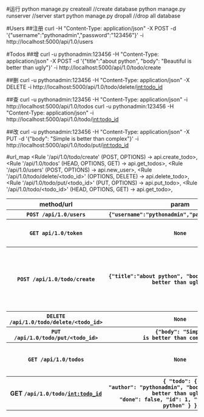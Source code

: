 #运行
    python manage.py createall  //create database
    python manage.py runserver  //server start
    python manage.py dropall    //drop all database

#Users
##注册
    curl -H "Content-Type: application/json" -X POST -d '{"username":"pythonadmin","password":"123456"}' -i http://localhost:5000/api/1.0/users

#Todos
##增
    curl -u pythonadmin:123456 -H "Content-Type: application/json" -X POST -d '{"title":"about python", "body": "Beautiful is better than ugly"}' -i http://localhost:5000/api/1.0/todo/create

##删
    curl -u pythonadmin:123456 -H "Content-Type: application/json" -X DELETE -i http://localhost:5000/api/1.0/todo/delete/<int:todo_id>

##查
    curl -u pythonadmin:123456 -H "Content-Type: application/json" -i http://localhost:5000/api/1.0/todos
    curl -u pythonadmin:123456 -H "Content-Type: application/json" -i http://localhost:5000/api/1.0/todo/<int:todo_id>

##改
    curl -u pythonadmin:123456 -H "Content-Type: application/json" -X PUT -d '{"body": "Simple is better than complex"}' -i http://localhost:5000/api/1.0/todo/put/<int:todo_id>

#url_map
    <Rule '/api/1.0/todo/create' (POST, OPTIONS) -> api.create_todo>,
    <Rule '/api/1.0/todos' (HEAD, OPTIONS, GET) -> api.get_todos>,
    <Rule '/api/1.0/users' (POST, OPTIONS) -> api.new_user>,
    <Rule '/api/1.0/todo/delete/<todo_id>' (OPTIONS, DELETE) -> api.delete_todo>,
    <Rule '/api/1.0/todo/put/<todo_id>' (PUT, OPTIONS) -> api.put_todo>,
    <Rule '/api/1.0/todo/<todo_id>' (HEAD, OPTIONS, GET) -> api.get_todo>,

<table>
    <tr>
        <th>method/url</th>
        <th>param</th>
        <th>return</th>
    </tr>
    <tr>
        <th><code>POST /api/1.0/users</code></th>
        <th><code>{"username":"pythonadmin","password":"123456"}</code></th>
        <th><code>{'username': "pythonadmin"}</code></th>
    </tr>
    <tr>
        <th><code>GET api/1.0/token</code></th>
        <th><code>None</code></th>
        <th><code>{
  "token": "eyJhbGciOiJIUzI1NiIsImV4cCI6MTQ1ODI2ODI4OSwiaWF0IjoxNDU4MjY3Njg5fQ.eyJpZCI6MX0.dQDKcvETNcKG02P_ntF30slgztnbN1EkknPopp4SKQE"
}</code></th>
    </tr>
    <tr>
        <th><code>POST /api/1.0/todo/create</code></th>
        <th><code>{"title":"about python", "body": "Beautiful is better than ugly"}</code></th>
        <th><code>
        {
          "author": "pythonadmin", 
          "body": "Beautiful is better than ugly", 
          "done": false, 
          "id": 1, 
          "title": "about python"
        }

</code></th>
    </tr>
    <tr>
        <th><code>DELETE /api/1.0/todo/delete/<todo_id></code></th>
        <th><code>None</code></th>
        <th><code>{"result": "Todo deleted."}</code></th>
    </tr>
    <tr>
        <th><code>PUT /api/1.0/todo/put/<todo_id></code></th>
        <th><code>{"body": "Simple is better than complex"}</code></th>
        <th><code>{'result': 'Put done.'}</code></th>
    </tr>
    <tr>
        <th><code>GET /api/1.0/todos</code></th>
        <th><code>None</code></th>
        <th><code>{
  "todos": [
    {
      "author": "pythonadmin", 
      "body": "Beautiful is better than ugly", 
      "done": false, 
      "id": 1, 
      "title": "about python"
    }, 
    {
      "author": "pythonadmin", 
      "body": "Simple is better than complex", 
      "done": false, 
      "id": 2, 
      "title": "about pythoner"]
}</code></th>
    </tr>
    <tr>
        <th>GET <code>/api/1.0/todo/<int:todo_id></code></th>
        <th><code>{
  "todo": {
    "author": "pythonadmin", 
    "body": "Beautiful is better than ugly", 
    "done": false, 
    "id": 1, 
    "title": "about python"
  }
}</code></th>
    </tr>
</table>
